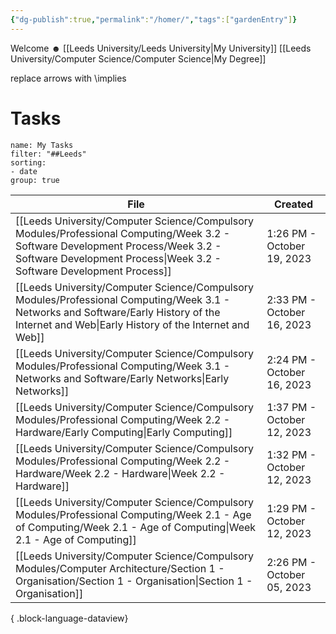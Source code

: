```yaml
---
{"dg-publish":true,"permalink":"/homer/","tags":["gardenEntry"]}
---
```


Welcome ☻
[[Leeds University/Leeds University\|My University]]
[[Leeds University/Computer Science/Computer Science\|My Degree]]

replace arrows with \implies
# Tasks
```todoist
name: My Tasks
filter: "##Leeds"
sorting: 
- date
group: true
```

| File                                                                                                                                                                                                        | Created                    |
| ----------------------------------------------------------------------------------------------------------------------------------------------------------------------------------------------------------- | -------------------------- |
| [[Leeds University/Computer Science/Compulsory Modules/Professional Computing/Week 3.2 - Software Development Process/Week 3.2 - Software Development Process\|Week 3.2 - Software Development Process]] | 1:26 PM - October 19, 2023 |
| [[Leeds University/Computer Science/Compulsory Modules/Professional Computing/Week 3.1 - Networks and Software/Early History of the Internet and Web\|Early History of the Internet and Web]]            | 2:33 PM - October 16, 2023 |
| [[Leeds University/Computer Science/Compulsory Modules/Professional Computing/Week 3.1 - Networks and Software/Early Networks\|Early Networks]]                                                          | 2:24 PM - October 16, 2023 |
| [[Leeds University/Computer Science/Compulsory Modules/Professional Computing/Week 2.2 - Hardware/Early Computing\|Early Computing]]                                                                     | 1:37 PM - October 12, 2023 |
| [[Leeds University/Computer Science/Compulsory Modules/Professional Computing/Week 2.2 - Hardware/Week 2.2 - Hardware\|Week 2.2 - Hardware]]                                                             | 1:32 PM - October 12, 2023 |
| [[Leeds University/Computer Science/Compulsory Modules/Professional Computing/Week 2.1 - Age of Computing/Week 2.1 - Age of Computing\|Week 2.1 - Age of Computing]]                                     | 1:29 PM - October 12, 2023 |
| [[Leeds University/Computer Science/Compulsory Modules/Computer Architecture/Section 1 - Organisation/Section 1 - Organisation\|Section 1 - Organisation]]                                               | 2:26 PM - October 05, 2023 |

{ .block-language-dataview}